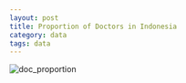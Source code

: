 ```yaml
---
layout: post
title: Proportion of Doctors in Indonesia
category: data
tags: data
---
```


![doc_proportion](/assets/img/img2.png)
